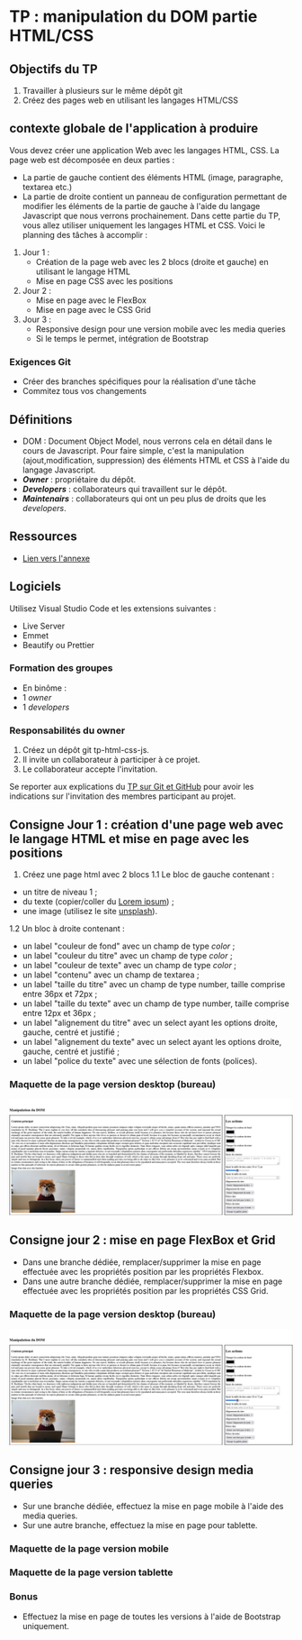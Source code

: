 # TP : manipulation du DOM partie HTML/CSS

## Objectifs du TP

1. Travailler à plusieurs sur le même dépôt git
2. Créez des pages web en utilisant les langages HTML/CSS

## contexte globale de l'application à produire

Vous devez créer une application Web avec les langages HTML, CSS.
La page web est décomposée en deux parties : 
- La partie de gauche contient des éléments HTML (image, paragraphe, textarea etc.)
- La partie de droite contient un panneau de configuration permettant de modifier les éléments de la partie de gauche à l'aide du langage Javascript que nous verrons prochainement.
Dans cette partie du TP, vous allez utiliser uniquement les langages HTML et CSS.
Voici le planning des tâches à accomplir :
1. Jour 1 :
    - Création de la page web avec les 2 blocs (droite et gauche) en utilisant le langage HTML
    - Mise en page CSS avec les positions
2. Jour 2 :
    - Mise en page avec le FlexBox
    - Mise en page avec le CSS Grid
3. Jour 3 :
    - Responsive design pour une version mobile avec les media queries
    - Si le temps le permet, intégration de Bootstrap

### Exigences Git

- Créer des branches spécifiques pour la réalisation d'une tâche
- Commitez tous vos changements

## Définitions

- DOM : Document Object Model, nous verrons cela en détail dans le cours de Javascript. Pour faire simple, c'est la manipulation (ajout,modification, suppression) des éléments HTML et CSS à l'aide du langage Javascript.
- ***Owner*** : propriétaire du dépôt.
- ***Developers*** : collaborateurs qui travaillent sur le dépôt.
- ***Maintenairs*** : collaborateurs qui ont un peu plus de droits que les *developers*.

## Ressources

- [Lien vers l'annexe](../1-exercices/annexe.md)

## Logiciels

Utilisez Visual Studio Code et les extensions suivantes :
- Live Server
- Emmet
- Beautify ou Prettier

### Formation des groupes

- En binôme :
 - 1 *owner*
 - 1 *developers*

### Responsabilités du owner

1. Créez un dépôt git tp-html-css-js.
2. Il invite un collaborateur à participer à ce projet.
3. Le collaborateur accepte l'invitation.

Se reporter aux explications du [TP sur Git et GitHub](https://github.com/2022-06-13-POEI-JAVA-SALESFORCE/git/tree/main/interns/3-tp) pour avoir les indications sur l'invitation des membres participant au projet.

## Consigne Jour 1 : création d'une page web avec le langage HTML et mise en page avec les positions

1. Créez une page html avec 2 blocs
1.1 Le bloc de gauche contenant : 
- un titre de niveau 1 ;
- du texte (copier/coller du [Lorem ipsum](https://www.lipsum.com/)) ;
- une image (utilisez le site [unsplash](https://unsplash.com/)).

1.2 Un bloc à droite contenant :
- un label "couleur de fond" avec un champ de type *color* ;
- un label "couleur du titre" avec un champ de type *color* ;
- un label "couleur de texte" avec un champ de type *color* ;
- un label "contenu" avec un champ de textarea ;
- un label "taille du titre" avec un champ de type number, taille comprise entre 36px et 72px ;
- un label "taille du texte" avec un champ de type number, taille comprise entre 12px et 36px ;
- un label "alignement du titre" avec un select ayant les options droite, gauche, centré et justifié ;
- un label "alignement du texte" avec un select ayant les options droite, gauche, centré et justifié ;
- un label "police du texte" avec une sélection  de fonts (polices).

### Maquette de la page version desktop (bureau)
![img](img/maquette_desktop.png)

## Consigne jour 2 : mise en page FlexBox et Grid

- Dans une branche dédiée, remplacer/supprimer la mise en page effectuée avec les propriétés position par les propriétés Flexbox.
- Dans une autre branche dédiée, remplacer/supprimer la mise en page effectuée avec les propriétés position par les propriétés CSS Grid.

### Maquette de la page version desktop (bureau)
![img](img/maquette_desktop.png)

## Consigne jour 3 : responsive design media queries

- Sur une branche dédiée, effectuez la mise en page mobile à l'aide des media queries.
- Sur une autre branche, effectuez la mise en page pour tablette.

### Maquette de la page version mobile

### Maquette de la page version tablette

### Bonus

- Effectuez la mise en page de toutes les versions à l'aide de Bootstrap uniquement.